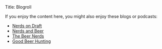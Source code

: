 Title: Blogroll

If you enjoy the content here, you might also enjoy these blogs or podcasts:

* [Nerds on Draft](http://www.nerdsondraft.com/)
* [Nerds and Beer](http://www.nerdsandbeer.com/)
* [The Beer Nerds](http://thebeernerds.net/)
* [Good Beer Hunting](http://goodbeerhunting.com/)